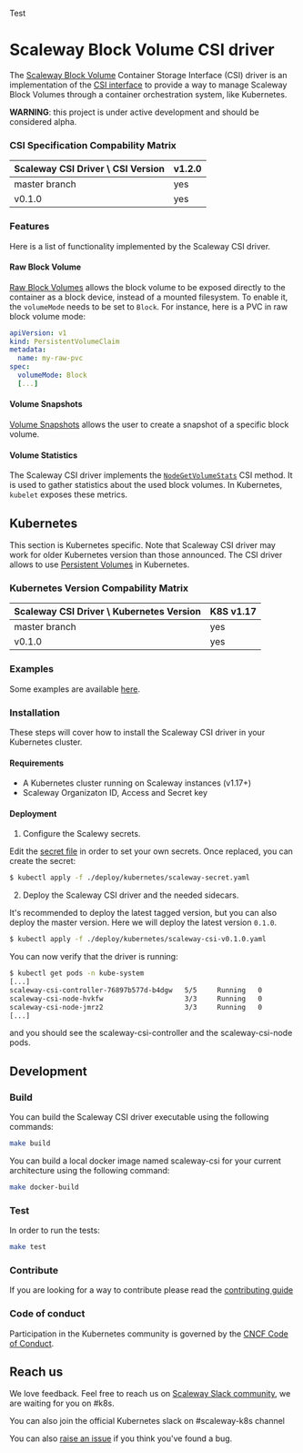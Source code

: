 Test

# Scaleway Block Volume CSI driver

The [Scaleway Block Volume](https://www.scaleway.com/en/block-storage/) Container Storage Interface (CSI) driver is an implementation of the [CSI interface](https://github.com/container-storage-interface/spec/blob/master/spec.md) to provide a way to manage Scaleway Block Volumes through a container orchestration system, like Kubernetes.

**WARNING**: this project is under active development and should be considered alpha.

### CSI Specification Compability Matrix

| Scaleway CSI Driver \ CSI Version      | v1.2.0 |
|----------------------------------------|--------|
| master branch                          | yes    |
| v0.1.0                                 | yes    |

### Features

Here is a list of functionality implemented by the Scaleway CSI driver.

#### Raw Block Volume

[Raw Block Volumes](https://kubernetes.io/blog/2019/03/07/raw-block-volume-support-to-beta/) allows the block volume to be exposed directly to the container as a block device, instead of a mounted filesystem. To enable it, the `volumeMode` needs to be set to `Block`. For instance, here is a PVC in raw block volume mode:
```yaml
apiVersion: v1
kind: PersistentVolumeClaim
metadata:
  name: my-raw-pvc
spec:
  volumeMode: Block
  [...]
```

#### Volume Snapshots

[Volume Snapshots](https://kubernetes.io/docs/concepts/storage/volume-snapshots/) allows the user to create a snapshot of a specific block volume. 

#### Volume Statistics

The Scaleway CSI driver implements the [`NodeGetVolumeStats`](https://github.com/container-storage-interface/spec/blob/master/spec.md#nodegetvolumestats) CSI method. It is used to gather statistics about the used block volumes. In Kubernetes, `kubelet` exposes these metrics.

## Kubernetes

This section is Kubernetes specific. Note that Scaleway CSI driver may work for older Kubernetes version than those announced.
The CSI driver allows to use [Persistent Volumes](https://kubernetes.io/docs/concepts/storage/persistent-volumes/) in Kubernetes.

### Kubernetes Version Compability Matrix

| Scaleway CSI Driver \ Kubernetes Version | K8S v1.17 |
|------------------------------------------|-----------|
| master branch                            | yes       |
| v0.1.0                                   | yes       |

### Examples

Some examples are available [here](./examples/kubernetes).

### Installation

These steps will cover how to install the Scaleway CSI driver in your Kubernetes cluster.

#### Requirements

* A Kubernetes cluster running on Scaleway instances (v1.17+)
* Scaleway Organizaton ID, Access and Secret key

#### Deployment

1. Configure the Scalewy secrets.

Edit the [secret file](./deploy/kubernetes/scaleway-secret.yaml) in order to set your own secrets.
Once replaced, you can create the secret:
```bash
$ kubectl apply -f ./deploy/kubernetes/scaleway-secret.yaml
```

2. Deploy the Scaleway CSI driver and the needed sidecars.

It's recommended to deploy the latest tagged version, but you can also deploy the master version. Here we will deploy the latest version `0.1.0`.
```bash
$ kubectl apply -f ./deploy/kubernetes/scaleway-csi-v0.1.0.yaml
```

You can now verify that the driver is running:
```bash
$ kubectl get pods -n kube-system
[...]
scaleway-csi-controller-76897b577d-b4dgw   5/5     Running   0          3m
scaleway-csi-node-hvkfw                    3/3     Running   0          3m
scaleway-csi-node-jmrz2                    3/3     Running   0          3m
[...]
```
and you should see the scaleway-csi-controller and the scaleway-csi-node pods.

## Development

### Build

You can build the Scaleway CSI driver executable using the following commands:
```bash
make build
```

You can build a local docker image named scaleway-csi for your current architecture using the following command:
```bash
make docker-build
```

### Test

In order to run the tests:
```bash
make test
```

### Contribute

If you are looking for a way to contribute please read the [contributing guide](./CONTRIBUTING.md)

### Code of conduct

Participation in the Kubernetes community is governed by the [CNCF Code of Conduct](https://github.com/cncf/foundation/blob/master/code-of-conduct.md).

## Reach us

We love feedback. Feel free to reach us on [Scaleway Slack community](https://slack.scaleway.com), we are waiting for you on #k8s.

You can also join the official Kubernetes slack on #scaleway-k8s channel

You can also [raise an issue](https://github.com/scaleway/scaleway-csi/issues/new) if you think you've found a bug.
